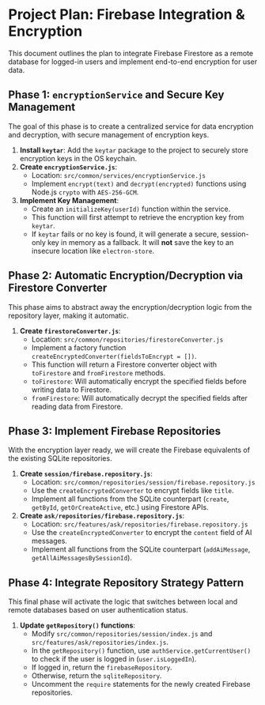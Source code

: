 # Project Plan: Firebase Integration & Encryption

This document outlines the plan to integrate Firebase Firestore as a remote database for logged-in users and implement end-to-end encryption for user data.

## Phase 1: `encryptionService` and Secure Key Management

The goal of this phase is to create a centralized service for data encryption and decryption, with secure management of encryption keys.

1.  **Install `keytar`**: Add the `keytar` package to the project to securely store encryption keys in the OS keychain.
2.  **Create `encryptionService.js`**:
    -   Location: `src/common/services/encryptionService.js`
    -   Implement `encrypt(text)` and `decrypt(encrypted)` functions using Node.js `crypto` with `AES-256-GCM`.
3.  **Implement Key Management**:
    -   Create an `initializeKey(userId)` function within the service.
    -   This function will first attempt to retrieve the encryption key from `keytar`.
    -   If `keytar` fails or no key is found, it will generate a secure, session-only key in memory as a fallback. It will **not** save the key to an insecure location like `electron-store`.

## Phase 2: Automatic Encryption/Decryption via Firestore Converter

This phase aims to abstract away the encryption/decryption logic from the repository layer, making it automatic.

1.  **Create `firestoreConverter.js`**:
    -   Location: `src/common/repositories/firestoreConverter.js`
    -   Implement a factory function `createEncryptedConverter(fieldsToEncrypt = [])`.
    -   This function will return a Firestore converter object with `toFirestore` and `fromFirestore` methods.
    -   `toFirestore`: Will automatically encrypt the specified fields before writing data to Firestore.
    -   `fromFirestore`: Will automatically decrypt the specified fields after reading data from Firestore.

## Phase 3: Implement Firebase Repositories

With the encryption layer ready, we will create the Firebase equivalents of the existing SQLite repositories.

1.  **Create `session/firebase.repository.js`**:
    -   Location: `src/common/repositories/session/firebase.repository.js`
    -   Use the `createEncryptedConverter` to encrypt fields like `title`.
    -   Implement all functions from the SQLite counterpart (`create`, `getById`, `getOrCreateActive`, etc.) using Firestore APIs.
2.  **Create `ask/repositories/firebase.repository.js`**:
    -   Location: `src/features/ask/repositories/firebase.repository.js`
    -   Use the `createEncryptedConverter` to encrypt the `content` field of AI messages.
    -   Implement all functions from the SQLite counterpart (`addAiMessage`, `getAllAiMessagesBySessionId`).

## Phase 4: Integrate Repository Strategy Pattern

This final phase will activate the logic that switches between local and remote databases based on user authentication status.

1.  **Update `getRepository()` functions**:
    -   Modify `src/common/repositories/session/index.js` and `src/features/ask/repositories/index.js`.
    -   In the `getRepository()` function, use `authService.getCurrentUser()` to check if the user is logged in (`user.isLoggedIn`).
    -   If logged in, return the `firebaseRepository`.
    -   Otherwise, return the `sqliteRepository`.
    -   Uncomment the `require` statements for the newly created Firebase repositories. 